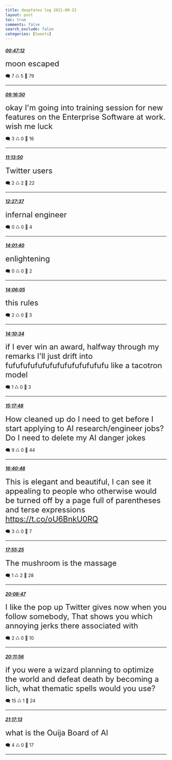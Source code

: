 ```yaml
---
title: deepfates log 2021-09-23
layout: post
toc: true
comments: false
search_exclude: false
categories: [tweets]
---
```



#### <a href = "https://twitter.com/deepfates/status/1440930733736878083">*00:47:12*</a>

<font size="5">moon escaped</font>



🗨️ 7 ♺ 5 🤍  79   

---
    
#### <a href = "https://twitter.com/deepfates/status/1441058987256922118">*09:16:50*</a>

<font size="5">okay I'm going into training session for new features on the Enterprise Software at work. wish me luck</font>



🗨️ 3 ♺ 0 🤍  16   

---
    
#### <a href = "https://twitter.com/deepfates/status/1441088428343320589">*11:13:50*</a>

<font size="5">Twitter users</font>



🗨️ 2 ♺ 2 🤍  22   

---
    
#### <a href = "https://twitter.com/deepfates/status/1441106996141314058">*12:27:37*</a>

<font size="5">infernal engineer</font>



🗨️ 0 ♺ 0 🤍  4   

---
    
#### <a href = "https://twitter.com/deepfates/status/1441130664808562689">*14:01:40*</a>

<font size="5">enlightening</font>



🗨️ 0 ♺ 0 🤍  2   

---
    
#### <a href = "https://twitter.com/deepfates/status/1441131779939655681">*14:06:05*</a>

<font size="5">this rules</font>



🗨️ 2 ♺ 0 🤍  3   

---
    
#### <a href = "https://twitter.com/deepfates/status/1441132906211016708">*14:10:34*</a>

<font size="5">if I ever win an award, halfway through my remarks I'll just drift into fufufufufufufufufufufufufufu like a tacotron model</font>



🗨️ 1 ♺ 0 🤍  3   

---
    
#### <a href = "https://twitter.com/deepfates/status/1441149825265770505">*15:17:48*</a>

<font size="5">How cleaned up do I need to get before I start applying to AI research/engineer jobs? Do I need to delete my AI danger jokes</font>



🗨️ 9 ♺ 0 🤍  44   

---
    
#### <a href = "https://twitter.com/deepfates/status/1441170713738547201">*16:40:48*</a>

<font size="5">This is elegant and beautiful, I can see it appealing to people who otherwise would be turned off by a page full of parentheses and terse expressions   https://t.co/oU6BnkU0RQ</font>



🗨️ 3 ♺ 0 🤍  7   

---
    
#### <a href = "https://twitter.com/deepfates/status/1441189491000020996">*17:55:25*</a>

<font size="5">The mushroom is the massage</font>



🗨️ 1 ♺ 2 🤍  28   

---
    
#### <a href = "https://twitter.com/deepfates/status/1441223054470758406">*20:08:47*</a>

<font size="5">I like the pop up Twitter gives now when you follow somebody, That shows you which annoying jerks there associated with</font>



🗨️ 2 ♺ 0 🤍  10   

---
    
#### <a href = "https://twitter.com/deepfates/status/1441223848544792577">*20:11:56*</a>

<font size="5">if you were a wizard planning to optimize the world and defeat death by becoming a lich, what thematic spells would you use?</font>



🗨️ 15 ♺ 1 🤍  24   

---
    
#### <a href = "https://twitter.com/deepfates/status/1441240274559139843">*21:17:13*</a>

<font size="5">what is the Ouija Board of AI</font>



🗨️ 4 ♺ 0 🤍  17   

---
    
            
